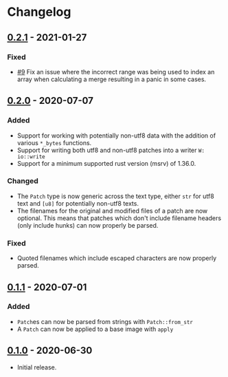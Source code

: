 # Changelog

## [0.2.1] - 2021-01-27

### Fixed
- [#9](https://github.com/bmwill/diffy/issues/9) Fix an issue where the incorrect
  range was being used to index an array when calculating a merge resulting in a
  panic in some cases.

## [0.2.0] - 2020-07-07
### Added
- Support for working with potentially non-utf8 data with the addition of
  various `*_bytes` functions.
- Support for writing both utf8 and non-utf8 patches into a writer `W: io::write`
- Support for a minimum supported rust version (msrv) of 1.36.0.

### Changed
- The `Patch` type is now generic across the text type, either `str` for utf8
  text and `[u8]` for potentially non-utf8 texts.
- The filenames for the original and modified files of a patch are now
  optional. This means that patches which don't include filename headers
  (only include hunks) can now properly be parsed.

### Fixed
- Quoted filenames which include escaped characters are now properly parsed.

## [0.1.1] - 2020-07-01
### Added
- `Patch`es can now be parsed from strings with `Patch::from_str`
- A `Patch` can now be applied to a base image with `apply`

## [0.1.0] - 2020-06-30
- Initial release.

[0.2.1]: https://github.com/bmwill/diffy/releases/tag/0.2.1
[0.2.0]: https://github.com/bmwill/diffy/releases/tag/0.2.0
[0.1.1]: https://github.com/bmwill/diffy/releases/tag/0.1.1
[0.1.0]: https://github.com/bmwill/diffy/releases/tag/0.1.0
